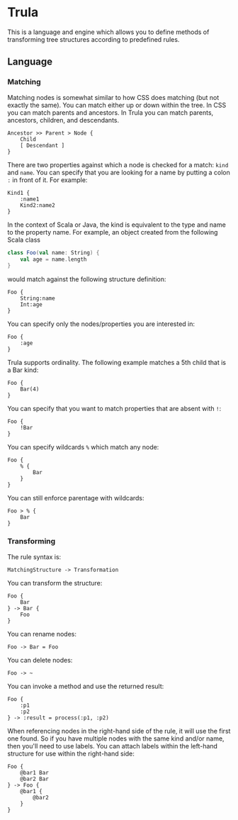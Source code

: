# Trula
This is a language and engine which allows you to define methods of transforming tree structures according to
predefined rules.

## Language

### Matching

Matching nodes is somewhat similar to how CSS does matching (but not exactly the same). You can match
either up or down within the tree. In CSS you can match parents and ancestors. In Trula you can
match parents, ancestors, children, and descendants.

    Ancestor >> Parent > Node {
        Child
        [ Descendant ]
    }

There are two properties against which a node is checked for a match: `kind` and `name`. You can specify that
you are looking for a name by putting a colon `:` in front of it. For example:

    Kind1 {
        :name1
        Kind2:name2
    }


In the context of Scala or Java, the kind is equivalent to the type and name to the property name. For example,
an object created from the following Scala class

```scala
class Foo(val name: String) {
    val age = name.length
}
```

would match against the following structure definition:

    Foo {
        String:name
        Int:age
    }

You can specify only the nodes/properties you are interested in:

    Foo {
        :age
    }

Trula supports ordinality. The following example matches a 5th child that is a Bar kind:

    Foo {
        Bar(4)
    }

You can specify that you want to match properties that are absent with `!`:

    Foo {
        !Bar
    }

You can specify wildcards `%` which match any node:

    Foo {
        % {
            Bar
        }
    }

You can still enforce parentage with wildcards:

    Foo > % {
        Bar
    }

### Transforming

The rule syntax is:

    MatchingStructure -> Transformation

You can transform the structure:

    Foo {
        Bar
    } -> Bar {
        Foo
    }

You can rename nodes:

    Foo -> Bar = Foo

You can delete nodes:

    Foo -> ~

You can invoke a method and use the returned result:

    Foo {
        :p1
        :p2
    } -> :result = process(:p1, :p2)

When referencing nodes in the right-hand side of the rule, it will use the first one found. So if you have
multiple nodes with the same kind and/or name, then you'll need to use labels. You can attach labels within
the left-hand structure for use within the right-hand side:

    Foo {
        @bar1 Bar
        @bar2 Bar
    } -> Foo {
        @bar1 {
            @bar2
        }
    }
